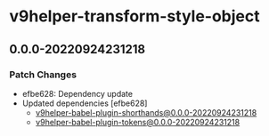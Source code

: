 # v9helper-transform-style-object

## 0.0.0-20220924231218

### Patch Changes

- efbe628: Dependency update
- Updated dependencies [efbe628]
  - v9helper-babel-plugin-shorthands@0.0.0-20220924231218
  - v9helper-babel-plugin-tokens@0.0.0-20220924231218
